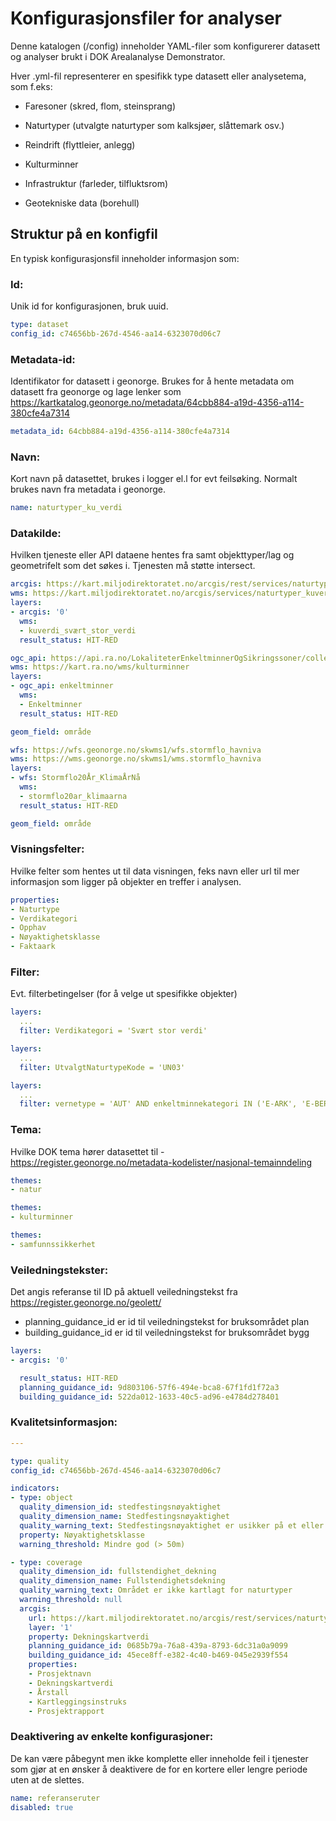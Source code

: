# Konfigurasjonsfiler for analyser

Denne katalogen (/config) inneholder YAML-filer som konfigurerer datasett og analyser brukt i DOK Arealanalyse Demonstrator.

Hver .yml-fil representerer en spesifikk type datasett eller analysetema, som f.eks:

- Faresoner (skred, flom, steinsprang)

- Naturtyper (utvalgte naturtyper som kalksjøer, slåttemark osv.)

- Reindrift (flyttleier, anlegg)

- Kulturminner

- Infrastruktur (farleder, tilfluktsrom)

- Geotekniske data (borehull)


## Struktur på en konfigfil

En typisk konfigurasjonsfil inneholder informasjon som:

### Id: 
Unik id for konfigurasjonen, bruk uuid.
```yml
type: dataset
config_id: c74656bb-267d-4546-aa14-6323070d06c7
```
### Metadata-id: 
Identifikator for datasett i geonorge. Brukes for å hente metadata om datasett fra geonorge og lage lenker som https://kartkatalog.geonorge.no/metadata/64cbb884-a19d-4356-a114-380cfe4a7314 
```yml
metadata_id: 64cbb884-a19d-4356-a114-380cfe4a7314
```
### Navn:
Kort navn på datasettet, brukes i logger el.l for evt feilsøking. Normalt brukes navn fra metadata i geonorge.
```yml
name: naturtyper_ku_verdi
```
### Datakilde:
Hvilken tjeneste eller API dataene hentes fra samt objekttyper/lag og geometrifelt som det søkes i. Tjenesten må støtte intersect.
```yml
arcgis: https://kart.miljodirektoratet.no/arcgis/rest/services/naturtyper_kuverdi/MapServer
wms: https://kart.miljodirektoratet.no/arcgis/services/naturtyper_kuverdi/MapServer/WMSServer
layers:
- arcgis: '0'
  wms:
  - kuverdi_svært_stor_verdi
  result_status: HIT-RED
```

```yml
ogc_api: https://api.ra.no/LokaliteterEnkeltminnerOgSikringssoner/collections
wms: https://kart.ra.no/wms/kulturminner
layers:
- ogc_api: enkeltminner
  wms:
  - Enkeltminner
  result_status: HIT-RED

geom_field: område
```

```yml
wfs: https://wfs.geonorge.no/skwms1/wfs.stormflo_havniva
wms: https://wms.geonorge.no/skwms1/wms.stormflo_havniva
layers:
- wfs: Stormflo20År_KlimaÅrNå
  wms:
  - stormflo20ar_klimaarna
  result_status: HIT-RED

geom_field: område
```

### Visningsfelter:
Hvilke felter som hentes ut til data visningen, feks navn eller url til mer informasjon som ligger på objekter en treffer i analysen.
```yml
properties:
- Naturtype
- Verdikategori
- Opphav
- Nøyaktighetsklasse
- Faktaark
```
### Filter:
Evt. filterbetingelser (for å velge ut spesifikke objekter)
```yml
layers:
  ...
  filter: Verdikategori = 'Svært stor verdi'
```
```yml
layers:
  ...
  filter: UtvalgtNaturtypeKode = 'UN03'
```
```yml
layers:
  ...
  filter: vernetype = 'AUT' AND enkeltminnekategori IN ('E-ARK', 'E-BER', 'E-MAR', 'E-RUI')
```
### Tema: 
Hvilke DOK tema hører datasettet til - https://register.geonorge.no/metadata-kodelister/nasjonal-temainndeling
```yml
themes:
- natur
```
```yml
themes:
- kulturminner
```
```yml
themes:
- samfunnssikkerhet
```
### Veiledningstekster: 
Det angis referanse til ID på aktuell veiledningstekst fra https://register.geonorge.no/geolett/
- planning_guidance_id er id til veiledningstekst for bruksområdet plan
- building_guidance_id er id til veiledningstekst for bruksområdet bygg 

```yml
layers:
- arcgis: '0'

  result_status: HIT-RED
  planning_guidance_id: 9d803106-57f6-494e-bca8-67f1fd1f72a3
  building_guidance_id: 522da012-1633-40c5-ad96-e4784d278401
```

### Kvalitetsinformasjon:

```yml
---

type: quality
config_id: c74656bb-267d-4546-aa14-6323070d06c7

indicators:
- type: object
  quality_dimension_id: stedfestingsnøyaktighet
  quality_dimension_name: Stedfestingsnøyaktighet
  quality_warning_text: Stedfestingsnøyaktighet er usikker på et eller flere objekter
  property: Nøyaktighetsklasse
  warning_threshold: Mindre god (> 50m)
```

```yml
- type: coverage
  quality_dimension_id: fullstendighet_dekning
  quality_dimension_name: Fullstendighetsdekning
  quality_warning_text: Området er ikke kartlagt for naturtyper
  warning_threshold: null
  arcgis:
    url: https://kart.miljodirektoratet.no/arcgis/rest/services/naturtyper_nin/MapServer
    layer: '1'
    property: Dekningskartverdi
    planning_guidance_id: 0685b79a-76a8-439a-8793-6dc31a0a9099
    building_guidance_id: 45ece8ff-e382-4c40-b469-045e2939f554
    properties:
    - Prosjektnavn
    - Dekningskartverdi
    - Årstall
    - Kartleggingsinstruks
    - Prosjektrapport
```

### Deaktivering av enkelte konfigurasjoner: 
De kan være påbegynt men ikke komplette eller inneholde feil i tjenester som gjør at en ønsker å deaktivere de for en kortere eller lengre periode uten at de slettes.
```yml
name: referanseruter
disabled: true
```
